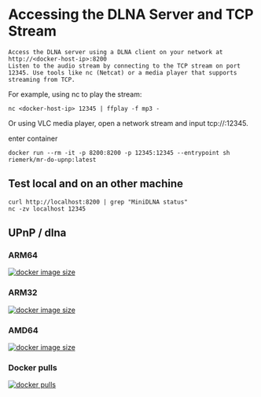 # Accessing the DLNA Server and TCP Stream

    Access the DLNA server using a DLNA client on your network at 
    http://<docker-host-ip>:8200
    Listen to the audio stream by connecting to the TCP stream on port 12345. Use tools like nc (Netcat) or a media player that supports streaming from TCP.

For example, using nc to play the stream:

```console
nc <docker-host-ip> 12345 | ffplay -f mp3 -
```
Or using VLC media player, open a network stream and input tcp://<docker-host-ip>:12345.

enter container

```console
docker run --rm -it -p 8200:8200 -p 12345:12345 --entrypoint sh riemerk/mr-do-upnp:latest
```

## Test local and on an other machine

```console
curl http://localhost:8200 | grep "MiniDLNA status"
nc -zv localhost 12345
```

## UPnP / dlna

### ARM64

[![docker image size](https://img.shields.io/docker/image-size/riemerk/mr-do-upnp/latest?arch=arm64)](https://hub.docker.com/r/riemerk/mr-do-upnp)

### ARM32

[![docker image size](https://img.shields.io/docker/image-size/riemerk/mr-do-upnp/latest?arch=arm)](https://hub.docker.com/r/riemerk/mr-do-upnp)

### AMD64

[![docker image size](https://img.shields.io/docker/image-size/riemerk/mr-do-upnp/latest?arch=amd64)](https://hub.docker.com/r/riemerk/mr-do-upnp)

### Docker pulls

[![docker pulls](https://img.shields.io/docker/pulls/riemerk/mr-do-upnp)](https://hub.docker.com/r/riemerk/mr-do-upnp)

